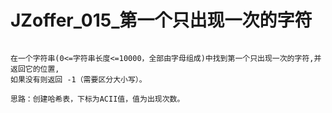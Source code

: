 # JZoffer_015_第一个只出现一次的字符

```

在一个字符串(0<=字符串长度<=10000，全部由字母组成)中找到第一个只出现一次的字符,并返回它的位置, 
如果没有则返回 -1（需要区分大小写）。

思路：创建哈希表，下标为ACII值，值为出现次数。

```